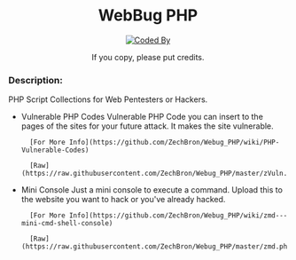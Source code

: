 <div align="center">

# WebBug PHP

[![Coded By](https://img.shields.io/badge/Coded%20By-Zech%20Bron-red?style=for-the-badge&logo=github)](https://github.com/ZechBron)

If you copy, please put credits.
</div>

### Description:

PHP Script Collections for Web Pentesters or Hackers.

+ Vulnerable PHP Codes
        Vulnerable PHP Code you can insert to the pages of the sites for your future attack. It makes the site vulnerable.

        [For More Info](https://github.com/ZechBron/Webug_PHP/wiki/PHP-Vulnerable-Codes)

        [Raw](https://raw.githubusercontent.com/ZechBron/Webug_PHP/master/zVuln.php)


+ Mini Console
        Just a mini console to execute a command. Upload this to the website you want to hack or you've already hacked.

        [For More Info](https://github.com/ZechBron/Webug_PHP/wiki/zmd---mini-cmd-shell-console)

        [Raw](https://raw.githubusercontent.com/ZechBron/Webug_PHP/master/zmd.php)


